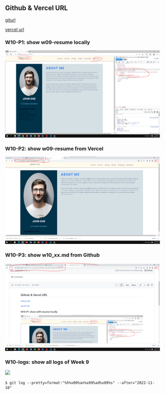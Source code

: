 ## Github & Vercel URL

[giturl](https://github.com/wurrrrrrrrrr/1111-web-demo-16)

[vercel url](https://1111-web-demo-16-g6mx.vercel.app/)

### W10-P1: show w09-resume locally

![](w10p1.PNG)

### W10-P2: show w09-resume from Vercel

![](w10p2.png)

### W10-P3: show w10_xx.md from Github

![](w10p3.png)

### W10-logs: show all logs of Week 9

![](w10-logs.png)

```
$ git log --pretty=format:"%h%x09%an%x09%ad%x09%s" --after="2022-11-10"

```
